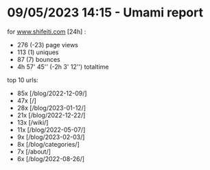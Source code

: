 # 09/05/2023 14:15 - Umami report
for www.shifeiti.com [24h] :

 - 276 (-23) page views
 - 113 (1) uniques
 - 87 (7) bounces
 - 4h 57' 45'' (-2h 3' 12'') totaltime


top 10 urls:
 - 85x [/blog/2022-12-09/]
 - 47x [/]
 - 28x [/blog/2023-01-12/]
 - 21x [/blog/2022-12-22/]
 - 13x [/wiki/]
 - 11x [/blog/2022-05-07/]
 - 9x [/blog/2023-02-03/]
 - 8x [/blog/categories/]
 - 7x [/about/]
 - 6x [/blog/2022-08-26/]


